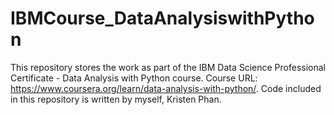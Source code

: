 # IBMCourse_DataAnalysiswithPython
This repository stores the work as part of the IBM Data Science Professional Certificate - Data Analysis with Python course. Course URL: https://www.coursera.org/learn/data-analysis-with-python/. Code included in this repository is written by myself, Kristen Phan.
